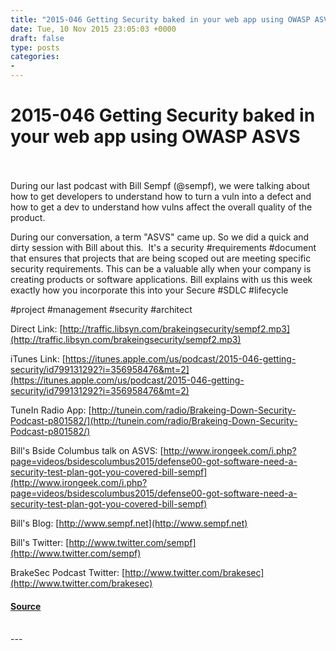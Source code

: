 ```yaml
---
title: "2015-046 Getting Security baked in your web app using OWASP ASVS"
date: Tue, 10 Nov 2015 23:05:03 +0000
draft: false
type: posts
categories: 
- 
---
```

# 2015-046 Getting Security baked in your web app using OWASP ASVS

<br/>

<br/>
During our last podcast with Bill Sempf (@sempf), we were talking about how to get developers to understand how to turn a vuln into a defect and how to get a dev to understand how vulns affect the overall quality of the product.

During our conversation, a term "ASVS" came up. So we did a quick and dirty session with Bill about this.  It's a security #requirements #document that ensures that projects that are being scoped out are meeting specific security requirements. This can be a valuable ally when your company is creating products or software applications. Bill explains with us this week exactly how you incorporate this into your Secure #SDLC #lifecycle

#project #management #security #architect

Direct Link: [http://traffic.libsyn.com/brakeingsecurity/sempf2.mp3](http://traffic.libsyn.com/brakeingsecurity/sempf2.mp3)

iTunes Link: [https://itunes.apple.com/us/podcast/2015-046-getting-security/id799131292?i=356958476&mt=2](https://itunes.apple.com/us/podcast/2015-046-getting-security/id799131292?i=356958476&mt=2)

TuneIn Radio App: [http://tunein.com/radio/Brakeing-Down-Security-Podcast-p801582/](http://tunein.com/radio/Brakeing-Down-Security-Podcast-p801582/)

Bill's Bside Columbus talk on ASVS: [http://www.irongeek.com/i.php?page=videos/bsidescolumbus2015/defense00-got-software-need-a-security-test-plan-got-you-covered-bill-sempf](http://www.irongeek.com/i.php?page=videos/bsidescolumbus2015/defense00-got-software-need-a-security-test-plan-got-you-covered-bill-sempf)

Bill's Blog: [http://www.sempf.net](http://www.sempf.net)

Bill's Twitter: [http://www.twitter.com/sempf](http://www.twitter.com/sempf)

BrakeSec Podcast Twitter: [http://www.twitter.com/brakesec](http://www.twitter.com/brakesec)

#### [Source](http://brakeingsecurity.com/part-2-with-bill-sempf)

<br/>
---
